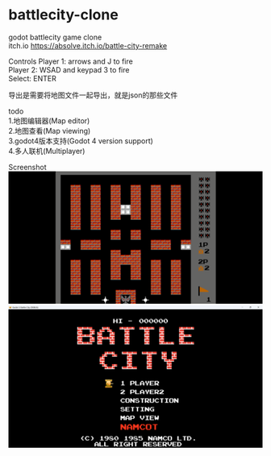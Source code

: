 # battlecity-clone
godot battlecity game clone  
itch.io https://absolve.itch.io/battle-city-remake  
  
Controls
Player 1:  arrows and J to fire  
Player 2:  WSAD and keypad 3 to fire  
Select: ENTER  

导出是需要将地图文件一起导出，就是json的那些文件  
  
todo  
1.地图编辑器(Map editor)  
2.地图查看(Map viewing)  
3.godot4版本支持(Godot 4 version support)  
4.多人联机(Multiplayer)  
  
Screenshot  
![image](/1.gif)  
![image](/2.png)
